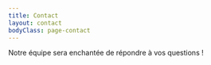 ```yaml
---
title: Contact
layout: contact
bodyClass: page-contact
---
```


Notre équipe sera enchantée de répondre à vos questions !
